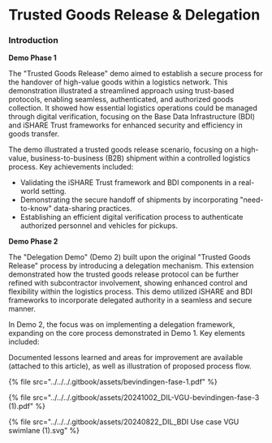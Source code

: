 # Trusted Goods Release & Delegation

### Introduction

**Demo Phase 1**

The "Trusted Goods Release" demo aimed to establish a secure process for the handover of high-value goods within a logistics network. This demonstration illustrated a streamlined approach using trust-based protocols, enabling seamless, authenticated, and authorized goods collection. It showed how essential logistics operations could be managed through digital verification, focusing on the Base Data Infrastructure (BDI) and iSHARE Trust frameworks for enhanced security and efficiency in goods transfer.

The demo illustrated a trusted goods release scenario, focusing on a high-value, business-to-business (B2B) shipment within a controlled logistics process. Key achievements included:

* Validating the iSHARE Trust framework and BDI components in a real-world setting.
* Demonstrating the secure handoff of shipments by incorporating "need-to-know" data-sharing practices.
* Establishing an efficient digital verification process to authenticate authorized personnel and vehicles for pickups.

**Demo Phase 2**

The "Delegation Demo" (Demo 2) built upon the original "Trusted Goods Release" process by introducing a delegation mechanism. This extension demonstrated how the trusted goods release protocol can be further refined with subcontractor involvement, showing enhanced control and flexibility within the logistics process. This demo utilized iSHARE and BDI frameworks to incorporate delegated authority in a seamless and secure manner.

In Demo 2, the focus was on implementing a delegation framework, expanding on the core process demonstrated in Demo 1. Key elements included:

Documented lessons learned and areas for improvement are available (attached to this article), as well as illustration of proposed process flow.



{% file src="../../../.gitbook/assets/bevindingen-fase-1.pdf" %}

{% file src="../../../.gitbook/assets/20241002_DIL-VGU-bevindingen-fase-3 (1).pdf" %}

{% file src="../../../.gitbook/assets/20240822_DIL_BDI Use case VGU swimlane (1).svg" %}
